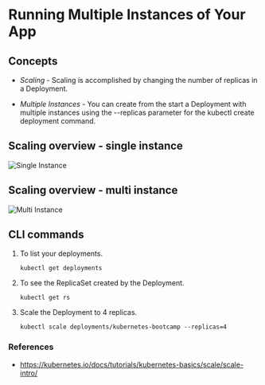 # Running Multiple Instances of Your App

## Concepts

* *Scaling* - Scaling is accomplished by changing the number of replicas in a Deployment.

* *Multiple Instances* - You can create from the start a Deployment with multiple instances using the --replicas parameter for the kubectl create deployment command.

## Scaling overview - single instance

![Single Instance](https://d33wubrfki0l68.cloudfront.net/043eb67914e9474e30a303553d5a4c6c7301f378/0d8f6/docs/tutorials/kubernetes-basics/public/images/module_05_scaling1.svg)

## Scaling overview - multi instance

![Multi Instance](https://d33wubrfki0l68.cloudfront.net/30f75140a581110443397192d70a4cdb37df7bfc/b5f56/docs/tutorials/kubernetes-basics/public/images/module_05_scaling2.svg)

## CLI commands

1. To list your deployments.

    `kubectl get deployments`

2. To see the ReplicaSet created by the Deployment.

    `kubectl get rs`

3. Scale the Deployment to 4 replicas.

    `kubectl scale deployments/kubernetes-bootcamp --replicas=4`

### References

* <https://kubernetes.io/docs/tutorials/kubernetes-basics/scale/scale-intro/>
